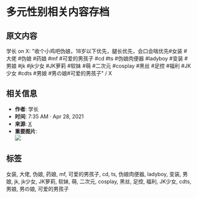 # 多元性别相关内容存档

## 原文内容

学长 on X: "收个小鸡吧伪娘，18岁以下优先，腿长优先，会口会喘优先#女装 #大佬 #伪娘 #药娘 #mf #可爱的男孩子 #cd #ts #伪娘肉便器 #ladyboy #变装 #男娘 #jk #jk少女 #JK萝莉 #软妹 #萌 #二次元 #cosplay #黑丝 #足控 #福利 #JK少女 #cdts #男娘 #男の娘#可爱的男孩子" / X

## 相关信息

- **作者**: 学长
- **时间**: 7:35 AM · Apr 28, 2021
- **来源**: [X](https://x.com)
- **重要图片**:  
  ![](https://pbs.twimg.com/profile_images/1384872864814309383/B4D_5ARk_normal.jpg)
  
## 标签
女装, 大佬, 伪娘, 药娘, mf, 可爱的男孩子, cd, ts, 伪娘肉便器, ladyboy, 变装, 男娘, jk, jk少女, JK萝莉, 软妹, 萌, 二次元, cosplay, 黑丝, 足控, 福利, JK少女, cdts, 男娘, 男の娘, 可爱的男孩子